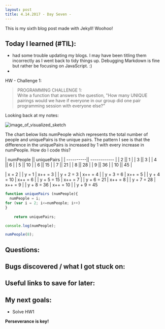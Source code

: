 ```yaml
---
layout: post
title: 4.14.2017 - Day Seven - 
---
```


This is my sixth blog post made with Jekyll! Woohoo! 

## Today I learned (#TIL):   

- had some trouble updating my blogs.  I may have been titling them incorrectly as I went back to tidy things up.  Debugging Markdown is fine but rather be focusing on JavaScript.  :)
- 


HW - Challenge 1:

>    PROGRAMMING CHALLENGE 1:   
>  Write a function that answers the question,
>  "How many UNIQUE pairings would we have if everyone in our
>  group did one pair programming session with everyone else?"

Looking back at my notes:

![image_of_visualized_sketch](https://r7uaz0n.github.io/images/sketch1.jpg)

The chart below lists numPeople which represents the total number of people and uniquePairs is the unique pairs.  The pattern I see is that the difference in the uniquePairs is increased by 1 with every increase in numPeople. 
How do I code this?


| numPeople ||  uniquePairs |
| ----------|| ------------ |
| 2         ||    1         |
| 3         ||    3         |
| 4         ||    6         |
| 5         ||    10        |
| 6         ||    15        |
| 7         ||    21        |
| 8         ||    28        |
| 9         ||    36        |
| 10        ||    45        |


| x = 2      |    | y = 1
| x++ = 3    |    | y + 2 = 3
| x++ = 4    |    | y + 3 = 6
| x++ = 5    |    | y + 4 = 10
| x++ = 6    |    | y + 5 = 15
| x++ = 7    |    | y + 6 = 21
| x++ = 8    |    | y + 7 = 28
| x++ = 9    |    | y + 8 = 36
| x++ = 10   |    | y + 9 = 45



```javascript
function uniquePairs (numPeople){
  numPeople = i;
for (var i = 2; i<=numPeople; i++) 
}
 
    return uniquePairs;

console.log(numPeople);

numPeople(8); 
```


## Questions:



## Bugs discovered / what I got stuck on:


## Useful links to save for later:


## My next goals:

- Solve HW1



**Perseverance is key!**  








